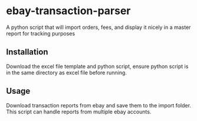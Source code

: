 # ebay-transaction-parser
A python script that will import orders, fees, and display it nicely in a master report for tracking purposes

## Installation

Download the excel file template and python script, ensure python script is in the same directory as excel file before running.

## Usage

Download transaction reports from ebay and save them to the import folder.  This script can handle reports from multiple ebay accounts.
